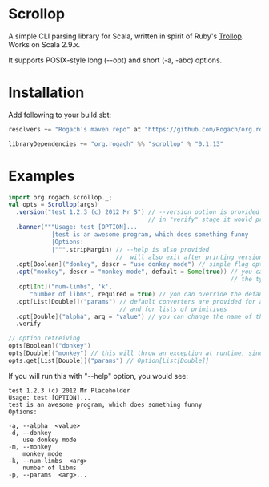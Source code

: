 Scrollop
========

A simple CLI parsing library for Scala, written in spirit of Ruby's [Trollop](http://trollop.rubyforge.org/). Works on Scala 2.9.x.

It supports POSIX-style long (--opt) and short (-a, -abc) options.

Installation
============

Add following to your build.sbt:

```scala
resolvers += "Rogach's maven repo" at "https://github.com/Rogach/org.rogach/raw/master/"

libraryDependencies += "org.rogach" %% "scrollop" % "0.1.13"
```

Examples
========

```scala
import org.rogach.scrollop._;
val opts = Scrollop(args)
  .version("test 1.2.3 (c) 2012 Mr S") // --version option is provided for you
                                       // in "verify" stage it would print this message and exit
  .banner("""Usage: test [OPTION]...
            |test is an awesome program, which does something funny      
            |Options:
            |""".stripMargin) // --help is also provided
                              //  will also exit after printing version, banner, and options usage
  .opt[Boolean]("donkey", descr = "use donkey mode") // simple flag option
  .opt("monkey", descr = "monkey mode", default = Some(true)) // you can add the default option
                                                              // the type will be inferred
  .opt[Int]("num-limbs", 'k',
      "number of libms", required = true) // you can override the default short-option character
  .opt[List[Double]]("params") // default converters are provided for all primitives
                               // and for lists of primitives
  .opt[Double]("alpha", arg = "value") // you can change the name of the argument in "help" output
  .verify

// option retreiving
opts[Boolean]("donkey")
opts[Double]("monkey") // this will throw an exception at runtime, since the wrong type is requested
opts.get[List[Double]]("params") // Option[List[Double]]
```

If you will run this with "--help" option, you would see:

```
test 1.2.3 (c) 2012 Mr Placeholder
Usage: test [OPTION]...
test is an awesome program, which does something funny      
Options:

-a, --alpha  <value>
-d, --donkey  
    use donkey mode
-m, --monkey  
    monkey mode
-k, --num-limbs  <arg>
    number of libms
-p, --params  <arg>...
```